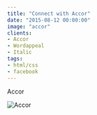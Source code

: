 ```yaml
---
title: "Connect with Accor"
date: "2015-08-12 00:00:00"
image: "accor"
clients:
- Accor
- Wordappeal
- Italic
tags:
- html/css
- facebook
---
```


Accor

![Accor](/images/projets/accor/accor-1.jpg)

